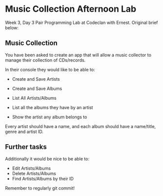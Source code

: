 # Music Collection Afternoon Lab

Week 3, Day 3 Pair Programming Lab at Codeclan with Ernest. Original brief below:

## Music Collection

You have been asked to create an app that will allow a music collector to manage their collection of CDs/records.

In their console they would like to be able to:

* Create and Save Artists
* Create and Save Albums
* List All Artists/Albums

* List all the albums they have by an artist
* Show the artist any album belongs to

Every artist should have a name, and each album should have a name/title, genre and artist ID.

## Further tasks

Additionally it would be nice to be able to:

* Edit Artists/Albums
* Delete Artists/Albums
* Find Artists/Albums by their ID

Remember to regularly git commit!

